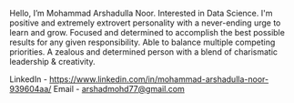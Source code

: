 Hello, I’m Mohammad Arshadulla Noor.
Interested in Data Science.
I'm positive and extremely extrovert personality with a never-ending urge to learn and grow.
Focused and determined to accomplish the best possible results for any given responsibility.
Able to balance multiple competing priorities. A zealous and determined person with a blend of charismatic leadership & creativity.

LinkedIn - https://www.linkedin.com/in/mohammad-arshadulla-noor-939604aa/
Email - arshadmohd77@gmail.com

<!---
Arshadulla1/Arshadulla1 is a ✨ special ✨ repository because its `README.md` (this file) appears on your GitHub profile.
You can click the Preview link to take a look at your changes.
--->
